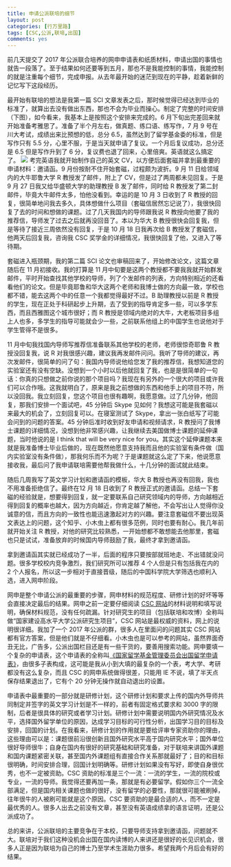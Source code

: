 ```yaml
---
title: 申请公派联培的细节
layout: post
categories: [行万里路]
tags: [CSC,公派,联培,出国]
comments: yes
---
```


前几天提交了 2017 年公派联合培养的网申申请表和纸质材料，申请出国的事情也就告一段落了。至于结果如何还要等到五月，那也不是我能控制的事情，我能控制的就是注重每个细节，完成申报。从去年最开始的迷茫到现在的平静，趁着新鲜的记忆写下这段经历。

最开始有联培的想法是我第一篇 SCI 文章发表之后，那时候觉得已经达到毕业的标准了，就算出去没有做出东西，那也不会为毕业而操心。制定了完整的时间安排（下图），如今看来，我基本上是按照这个安排来完成的。6 月下旬出完差回来就开始准备考雅思了。准备了半个月左右，做真题、练口语、练写作，7 月 9 号在川大考试，成绩出来比预想的低，总分 6.5，虽然达到了留学基金委的标准，但是写作只有 5.5 分，心里不服，于是当天就申请了复议。一个月后复议成功，总分还是 6.5 但是写作升到了 6 分，复议费也退了回来，心里倍爽。英语就这么搞定了。
[![](http://7b1fc2.com1.z0.glb.clouddn.com/Screen%20Shot%202017-03-28%20at%2015.42.17.png)](http://7b1fc2.com1.z0.glb.clouddn.com/Screen%20Shot%202017-03-28%20at%2015.42.17.png) 
考完英语我就开始制作自己的英文 CV，以方便后面套磁并拿到最重要的申请材料：邀请函。9 月份按耐不住开始套磁，过程颇为波折。9 月 11 日给领域内的大牛耶鲁大学 R 教授发了邮件，附上了 CV，但是过了两周都未见回复。于是 9 月 27 日我又给华盛顿大学的助理教授 B 发了邮件，同时给 R 教授发了第二封邮件，毕竟大牛邮件太多，怕他没看到。幸运的是 10 月 3 日收到了 R 教授的回复，很简单地问我去多久，具体想做什么项目（套磁信居然忘记说了），我很快回复了去的时间和想做的课题。过了几天我国内的导师跟我说 R 教授向他要了我的推荐信，导师发了过去之后就再没回音了。本以为华大 B 教授很快会回复我，但是等待了接近三周依然没有回复，于是 10 月 18 日我再次给 B 教授发了套磁信，他两天后回复我，咨询我 CSC 奖学金的详细情况，我很快回复了他，又进入了等待期。

套磁进入瓶颈期，我的第二篇 SCI 论文也审稿回来了，开始修改论文，这篇文章随后在 11 月初接收。我的打算是 11 月中旬要是这两个教授都不要我我就开始群发邮件，平时开始查找其他学校的导师，列了个发邮件的列表，方向特别相近的还看看他们的论文。但是毕竟耶鲁和华大这两个老师和我博士做的方向最一致，学校也都不错，能去这两个中的任意一个我都觉得最好不过。B 助理教授以前是 R 教授的学生，现在正处于科研起步上升期，去了受到的指导肯定多一些，可以多学东西，而且西雅图这个城市很好；而 R 教授是领域内绝对的大牛，大老板项目多组上人也多，多学生的指导可能就会少一些，之前联系他组上的中国学生也说他对于学生管得不是很多。

11 月中旬我找国内导师写推荐信准备联系其他学校的老师，老师很惊奇耶鲁 R 教授没回复我，说 R 对我很感兴趣，建议我再发邮件问问。我听了导师的建议，再次发邮件，很简单的问了句：我国内导师说他给您发了我的推荐信，我想知道您的实验室还有没有空缺。没想到一个小时以后他就回复了我，也是是很简单的一句话：你真的只想做之前你说的那个项目吗？我现在有另外的一个很大的项目或许我们可以合作哦。这我就明白了，原来是我之前想做的东西和他手上的项目不符，所以没回我。我立刻回复，您这个项目也很有趣啊，我愿意做。过了几分钟，他回复，那我们安排一个面试吧，45 分钟后 Skype 见如何？我想这可能是我套磁以来最大的机会了，立刻回复可以。在寝室测试了 Skype，拿出一张白纸写了可能会问到的问题的答案。45 分钟后准时收到好友申请和视频请求，R 教授问了我博士课题的详细情况，没想到他非常感兴趣，让我继续去美国做博士课题的延伸课题，当时他说的是 I think that will be very nice for you。其实这个延伸课题本来就是我准备博士毕业后做的，现在既然他愿意支持我而且他的实验室有条件做（国内实验室没有条件做），那我何乐而不为呢？于是课题就这么定了下来，他说愿意接收我，最后问了我申请联培需要他帮我做什么，十几分钟的面试就此结束。

随后几周我写了英文学习计划和邀请函的模板，华大 B 教授也再没有回我，我也不用准备拒绝信了。最终在12 月 18 日收到了 R 教授正式的邀请函。总结一下套磁的经验就是，想要得到回复，就一定要联系自己研究领域内的导师，方向越相近得到回复的概率也越大，因为方向越近，你肯定越了解他，不会写出让人觉得你没诚意的信，而且方向的一致性也能迅速激起对方的兴趣。要注意套磁信不要出现英文表达上的问题，这个知乎、小木虫上都有很多范例，同时也要有耐心。我几年前就开始关注 R 教授，对他的研究比较熟悉，一开始想都不敢想能去他那里，套磁也只是试试，准备放弃的时候国内导师鼓励了我，最终才拿到邀请函。

拿到邀请函其实就已经成功了一半，后面的程序只要按部就班地走、不出错就没问题。很多学校校内竞争激烈，我们研究所可以推荐 4 个人但是只有包括我在内的 2 个人报名，所以这一步相对于直接晋级，随后的中国科学院大学筛选也顺利入选，进入网申阶段。

网申是整个申请公派的最重要的步骤，网申材料的规范程度、研修计划的好坏等等会直接决定最后的结果。网申之前一定要仔细阅读 [CSC 网站](http://www.csc.edu.cn/chuguo)的材料说明和填写说明，确保材料规范，没有任何疏漏。针对研究生的项目（包括联培和攻博）全称叫做“国家建设高水平大学公派研究生项目”，CSC 网站是最权威的资料，网上的说明很详细。我加了一个 2017 年公派的群，很多人在里面问的问题其实 CSC 网站都有官方答案，但是他们就是不仔细看。小木虫也是可以参考的网站，虽然界面奇丑无比，广告多，公派出国栏目还是有一些干货的，要善用搜索功能。网申要填一个复杂的申请表，这个申请表的全称叫[《国家留学基金管理委员会出国留学申请表》](http://www.csc.edu.cn/attached/file/20160307/20160307104103_9804.pdf)，由很多子表构成，这可能是我从小到大填的最复杂的一个表，考大学、考研都没有这么复杂，而且 CSC 的网申系统做得很差，只能用 IE 不说，填了半天点保存结果退出了，它有个 20 分钟无操作就自动退出的设置。

申请表中最重要的一部分就是研修计划，这个研修计划和要求上传的国内外导师共同制定并签字的英文学习计划是不一样的，前者有固定格式要求和 3000 字的限制，后者是很具体的研究或者学习计划。研修计划中需要说明国内外研究情况及水平，选择国外留学单位的原因，达成学习目标的可行性分析，出国学习目的目标及安排，回国的计划。在我看来，研修计划的作用就是要给评审专家资助你的理由，这些理由可以是：课题很前沿很创新且国外研究水平高于国内研究水平；国外单位很好导师很牛；自身在国内有很好的研究基础和研究准备，对于联培来讲国外课题和国内课题紧密关联，甚至国内外课题组有直接合作关系那就最好了；目的和目标很明确，时间安排合理，回国计划明确等。研修计划如果没有写好，即使自身很优秀，也不一定被资助。CSC 资助的标准是三个一流：一流的学生，一流的院校或专业，一流的导师。我觉得还要再加一条，那就是有必要留学。假如你三个一流全部满足，但是国内相关课题也做的很好，没有留学的必要性，那就很可能被刷掉，往年很牛的人被刷可能就是这个原因。CSC 要资助的是最合适的人，而不一定是最优秀的人。很多人出去之前没有文章，甚至没有英语成绩拿的语言证明，还是公派成功了。

总的来讲，公派联培的主要竞争在于本校，只要导师支持拿到邀请函，问题就不大。联培对于我们这种没机会出国在国内读博的人来讲还是很好的长见识机会，很多人正是因为联培为自己的博士乃至学术生涯助力很多。希望我两个月后会有好的结果。
